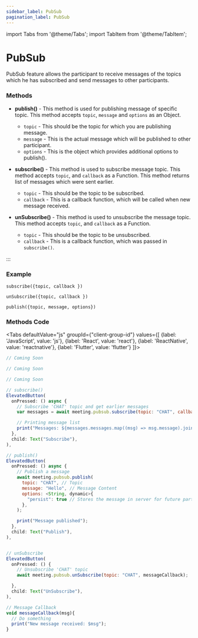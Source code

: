 ```yaml
---
sidebar_label: PubSub
pagination_label: PubSub
---
```


import Tabs from '@theme/Tabs';
import TabItem from '@theme/TabItem';

# PubSub

PubSub feature allows the participant to receive messages of the topics which he has subscribed and send messages to other participants.

### Methods

- **publish()** - This method is used for publishing message of specific topic.
  This method accepts `topic`, `message` and `options` as an Object.

  - `topic` - This should be the topic for which you are publishing message.
  - `message` - This is the actual message which will be published to other participant.
  - `options` - This is the object which provides additional options to publish().

- **subscribe()** - This method is used to subscribe message topic.
  This method accepts `topic`, and `callback` as a Function. This method returns list of messages which were sent earlier.

  - `topic` - This should be the topic to be subscribed.
  - `callback` - This is a callback function, which will be called when new message received.

- **unSubscribe()** - This method is used to unsubscribe the message topic.
  This method accepts `topic`, and `callback` as a Function.

  - `topic` - This should be the topic to be unsubscribed.
  - `callback` - This is a callback function, which was passed in `subscribe()`.

:::

### Example

`subscribe({topic, callback })`

`unSubscribe({topic, callback })`

`publish({topic, message, options})`

### **Methods Code**

<Tabs
defaultValue="js"
groupId={"client-group-id"}
values={[
{label: 'JavaScript', value: 'js'},
{label: 'React', value: 'react'},
{label: 'ReactNative', value: 'reactnative'},
{label: 'Flutter', value: 'flutter'}
]}>
<TabItem value="js">

```js
// Coming Soon
```

</TabItem>

<TabItem value="react">

```js
// Coming Soon
```

</TabItem>
<TabItem value="reactnative">

```js
// Coming Soon
```

</TabItem>

<TabItem value="flutter">

```js
// subscribe()
ElevatedButton(
  onPressed: () async {
    // Subscribe 'CHAT' topic and get earlier messages
    var messages = await meeting.pubsub.subscribe(topic: "CHAT", callback: messageCallback);

    // Printing message list
    print("Messages: ${messages.messages.map((msg) => msg.message).join(" ")}");
  },
  child: Text("Subscribe"),
),

// publish()
ElevatedButton(
  onPressed: () async {
    // Publish a message
    await meeting.pubsub.publish(
      topic: "CHAT", // Topic
      message: "Hello", // Message Content
      options: <String, dynamic>{
        "persist": true // Stores the message in server for future participants
      },
    );

    print("Message published");
  },
  child: Text("Publish"),
),


// unSubscribe
ElevatedButton(
  onPressed: () {
    // Unsubscribe 'CHAT' topic
    await meeting.pubsub.unSubscribe(topic: "CHAT", messageCallback);

  },
  child: Text("UnSubscribe"),
),

// Message Callback
void messageCallback(msg){
  // Do something
  print("New message received: $msg");
}
```

</TabItem>
</Tabs>
